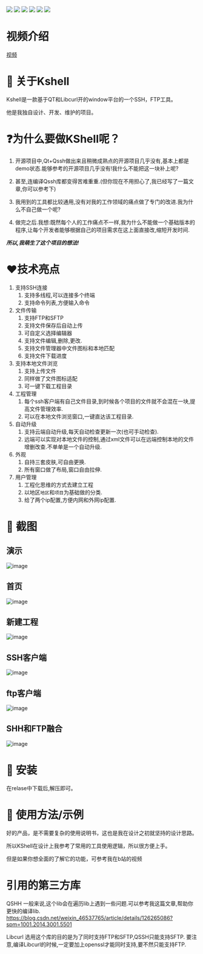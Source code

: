 ﻿
<div style="display: inline-block;">
    <img src="https://img.shields.io/badge/Builder-shikai123-red">
    <img src="https://img.shields.io/badge/license-MIT-blue">
    <img src="https://img.shields.io/badge/Qt-5.14-66CC99">
    <img src="https://img.shields.io/badge/OS-window-blue">
    <img src="https://img.shields.io/badge/C%2B%2B-11-8A2BE2">
    <img src="https://img.shields.io/badge/release-1.0-8A2BE2">

</div>  

# 视频介绍 

[视频](https://www.bilibili.com/video/BV1ai421v76n/)  


# 🚀 关于Kshell
Kshell是一款基于QT和Libcurl开的window平台的一个SSH，FTP工具。

他是我独自设计、开发、维护的项目。 




# ❓为什么要做KShell呢？
1. 开源项目中,Qt+Qssh做出来且稍微成熟点的开源项目几乎没有,基本上都是demo状态.能够参考的开源项目几乎没有!我什么不能把这一块补上呢?

2. 甚至,连编译Qssh库都变得苦难重重.(但你现在不用担心了,我已经写了一篇文章,你可以参考下)

3. 我用到的工具都比较通用,没有对我的工作领域的痛点做了专门的改进.我为什么不自己做一个呢?

4. 做完之后.我想:既然每个人的工作痛点不一样,我为什么不能做一个基础版本的程序,让每个开发者能够根据自己的项目需求在这上面直接改,缩短开发时间.


***所以,我萌生了这个项目的想法!***  



# :heart:技术亮点



1. 支持SSH连接
	1. 支持多线程,可以连接多个终端
	2. 支持命令列表,方便输入命令
2. 文件传输
	1. 支持FTP和SFTP
	2. 支持文件保存后自动上传
	3. 可自定义选择编辑器
	4. 支持文件编辑,删除,更改.
	5. 支持文件管理器中文件图标和本地匹配
	6. 支持文件下载进度
3. 支持本地文件浏览 
	1. 支持上传文件
	2. 同样做了文件图标适配
	3. 可一键下载工程目录
4. 工程管理
	1. 每个ssh客户端有自己文件目录,到时候各个项目的文件就不会混在一块,提高文件管理效率.
	2. 可以在本地文件浏览窗口,一键直达该工程目录.
5. 自动升级
	1. 支持云端自动升级,每天自动检查更新一次(也可手动检查).
	2. 远端可以实现对本地文件的控制,通过xml文件可以在远端控制本地的文件增删改查.不单单是一个自动升级.
6. 外观
	1. 自持三套皮肤,可自由更换.
	2. 所有窗口做了布局,窗口自由拉伸.
7. 用户管理
	1. 工程化思维的方式去建立工程
	2. 以地区`地区`和`项目`为基础做的分类.
	3. 给了两个ip配置,方便内网和外网ip配置.
    
# :camera_flash: 截图

## 演示
![image](./screenshot/HTU.gif) 

## 首页
![image](./screenshot/首页.png) 

## 新建工程
![image](./screenshot/新建工程.png) 

## SSH客户端
![image](./screenshot/SSH客户端.png) 

## ftp客户端
![image](./screenshot/ftp客户端.png) 

## SHH和FTP融合
![image](./screenshot/SHH和FTP融合.png) 

# :hammer:	安装

在relase中下载后,解压即可。


# :blue_book:		使用方法/示例
好的产品，是不需要复杂的使用说明书，这也是我在设计之初就坚持的设计思路。

所以KShell在设计上我参考了常用的工具使用逻辑，所以很方便上手。

但是如果你想全面的了解它的功能，可参考我在b站的视频


# 引用的第三方库
QSHH
一般来说,这个lib会在遍历lib上遇到一些问题.可以参考我这篇文章,帮助你更快的编译lib.
https://blog.csdn.net/weixin_46537765/article/details/126265086?spm=1001.2014.3001.5501

Libcurl
选用这个库的目的是为了同时支持FTP和SFTP,QSSH只能支持SFTP.
要注意,编译Libcurl的时候,一定要加上openssl才能同时支持,要不然只能支持FTP.
